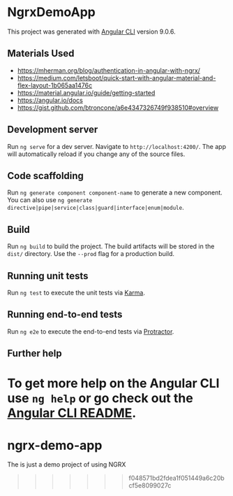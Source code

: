 # NgrxDemoApp

This project was generated with [Angular CLI](https://github.com/angular/angular-cli) version 9.0.6.

## Materials Used

- https://mherman.org/blog/authentication-in-angular-with-ngrx/
- https://medium.com/letsboot/quick-start-with-angular-material-and-flex-layout-1b065aa1476c
- https://material.angular.io/guide/getting-started
- https://angular.io/docs
- https://gist.github.com/btroncone/a6e4347326749f938510#overview


## Development server

Run `ng serve` for a dev server. Navigate to `http://localhost:4200/`. The app will automatically reload if you change any of the source files.

## Code scaffolding

Run `ng generate component component-name` to generate a new component. You can also use `ng generate directive|pipe|service|class|guard|interface|enum|module`.

## Build

Run `ng build` to build the project. The build artifacts will be stored in the `dist/` directory. Use the `--prod` flag for a production build.

## Running unit tests

Run `ng test` to execute the unit tests via [Karma](https://karma-runner.github.io).

## Running end-to-end tests

Run `ng e2e` to execute the end-to-end tests via [Protractor](http://www.protractortest.org/).

## Further help

To get more help on the Angular CLI use `ng help` or go check out the [Angular CLI README](https://github.com/angular/angular-cli/blob/master/README.md).
=======
# ngrx-demo-app
The is just a demo project of using NGRX
>>>>>>> f048571bd2fdea1f051449a6c20bcf5e8099027c
